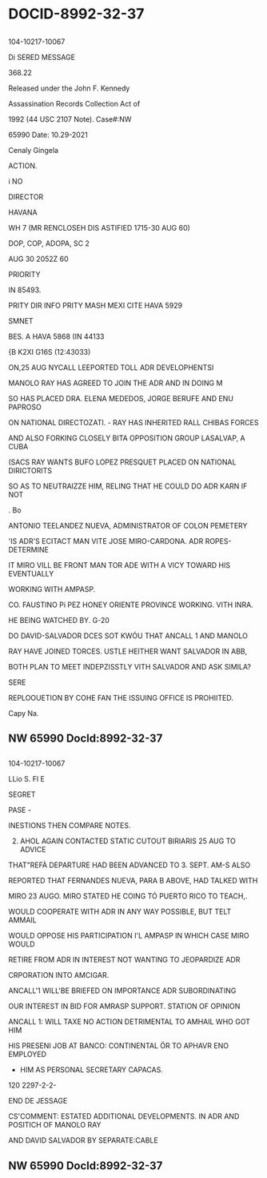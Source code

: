 # DOCID-8992-32-37

##
104-10217-10067

Di SERED MESSAGE

368.22

Released under the John F. Kennedy

Assassination Records Collection Act of

1992 (44 USC 2107 Note). Case#:NW

65990 Date: 10.29-2021

Cenaly Gingela

ACTION.

i NO

DIRECTOR

HAVANA

WH 7 (MR RENCLOSEH DIS ASTIFIED 1715-30 AUG 60)

DOP, COP, ADOPA, SC 2

AUG 30 2052Z 60

PRIORITY

IN 85493.

PRITY DIR INFO PRITY MASH MEXI CITE HAVA 5929

SMNET

BES. A HAVA 5868 (IN 44133

{B K2XI G16S (12:43033)

ON,25 AUG NYCALL LEEPORTED TOLL ADR DEVELOPHENTSI

MANOLO RAY HAS AGREED TO JOIN THE ADR AND IN DOING M

SO HAS PLACED DRA. ELENA MEDEDOS, JORGE BERUFE AND ENU PAPROSO

ON NATIONAL DIRECTOZATI. - RAY HAS INHERITED RALL CHIBAS FORCES

AND ALSO FORKING CLOSELY BITA OPPOSITION GROUP LASALVAP, A CUBA

(SACS RAY WANTS BUFO LOPEZ PRESQUET PLACED ON NATIONAL DIRICTORITS

SO AS TO NEUTRAIZZE HIM, RELING THAT HE COULD DO ADR KARN IF NOT

. Bo

ANTONIO TEELANDEZ NUEVA, ADMINISTRATOR OF COLON PEMETERY

'IS ADR'S ECITACT MAN VITE JOSE MIRO-CARDONA. ADR ROPES-DETERMINE

IT MIRO VILL BE FRONT MAN TOR ADE WITH A VICY TOWARD HIS EVENTUALLY

WORKING WITH AMPASP.

CO. FAUSTINO Pi PEZ HONEY ORIENTE PROVINCE WORKING. VITH INRA.

HE BEING WATCHED BY. G-20

DO DAVID-SALVADOR DCES SOT KWÓU THAT ANCALL 1 AND MANOLO

RAY HAVE JOINED TORCES. USTLE HEITHER WANT SALVADOR IN ABB,

BOTH PLAN TO MEET INDEPZISSTLY VITH SALVADOR AND ASK SIMILA?

SERE

REPLOOUETION BY COHE FAN THE ISSUING OFFICE IS PROHIITED.

Capy Na.

NW 65990 Docld:8992-32-37
---

##
104-10217-10067

LLio S. Fl E

SEGRET

PASE -

INESTIONS THEN COMPARE NOTES.

2. AHOL AGAIN CONTACTED STATIC CUTOUT BIRIARIS 25 AUG TO ADVICE

THAT"REFÀ DEPARTURE HAD BEEN ADVANCED TO 3. SEPT. AM-S ALSO

REPORTED THAT FERNANDES NUEVA, PARA B ABOVE, HAD TALKED WITH

MIRO 23 AUGO. MIRO STATED HE COING TÓ PUERTO RICO TO TEACH,.

WOULD COOPERATE WITH ADR IN ANY WAY POSSIBLE, BUT TELT AMMAIL

WOULD OPPOSE HIS PARTICIPATION I'L AMPASP IN WHICH CASE MIRO WOULD

RETIRE FROM ADR IN INTEREST NOT WANTING TO JEOPARDIZE ADR

CRPORATION INTO AMCIGAR.

ANCALL'1 WILL'BE BRIEFED ON IMPORTANCE ADR SUBORDINATING

OUR INTEREST IN BID FOR AMRASP SUPPORT. STATION OF OPINION

ANCALL 1: WILL TAXE NO ACTION DETRIMENTAL TO AMHAIL WHO GOT HIM

HIS PRESENI JOB AT BANCO: CONTINENTAL ÖR TO APHAVR ENO EMPLOYED

- HIM AS PERSONAL SECRETARY CAPACAS.

120 2297-2-2-

END DE JESSAGE

CS'COMMENT: ESTATED ADDITIONAL DEVELOPMENTS. IN ADR AND POSITICH OF MANOLO RAY

AND DAVID SALVADOR BY SEPARATE:CABLE

NW 65990 Docld:8992-32-37
---


